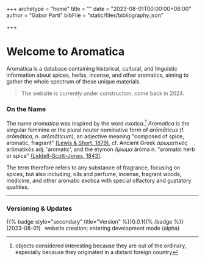 +++
archetype = "home"
title = ""
date = "2023-08-01T00:00:00+08:00"
author = "Gabor Parti"
bibFile = "static/files/bibliography.json"

+++

# Welcome to Aromatica

Aromatica is a database containing historical, cultural, and linguistic information about spices, herbs, incense, and other aromatics, aiming to gather the whole spectrum of these unique materials.

>The website is currently under construction, come back in 2024.

<!-- ### Background -->


### On the Name

The name *aromatica* was inspired by the word *exotica*.[^1] *Aromatica* is the singular feminine or the plural neuter nominative form of *arōmāticus* (f. *arōmātica*, n. *arōmāticum*), an adjective meaning "composed of spice, aromatic, fragrant" [(Lewis & Short, 1879)](https://www.perseus.tufts.edu/hopper/text?doc=Perseus:text:1999.04.0059:entry=aromaticus), cf. Ancient Greek *ἀρωματικός* arōmatikós adj. 'aromatic', and the etymon *ἄρωμα* árōma n. "aromatic herb or spice" [(Liddell–Scott–Jones, 1843)](https://www.perseus.tufts.edu/hopper/text?doc=Perseus%3Atext%3A1999.04.0057%3Aentry%3Da%29%2Frwma1). 

The term therefore refers to any substance of fragrance, focusing on spices, but also including, oils and perfume, incense, fragrant woods, medicine, and other aromatic exotica with special olfactory and gustatory qualities. 

[^1]: objects considered interesting because they are out of the ordinary, especially because they originated in a distant foreign country

***

### Versioning \& Updates

{{% badge style="secondary" title="Version" %}}0.0.1{{% /badge %}} &ensp;(2023-08-01)&ensp; website creation; entering development mode (alpha) 

<!-- {{% notice accent "Recipe" "mortar-pestle" %}}
It is all about the boxes.
{{% /notice %}} -->

<!-- {{% notice secondary "Etymology" "mortar-pestle" %}}
**English** *allspice*, from \\textit{all} + \\textit{spice}; after the flavor profile that resembles the combined aroma of cloves, nutmeg, cinnamon, and black pepper, 1621\\footnote{\\textcite[s.v. allspice]{oed}}\n'
{{% /notice %}} -->

<!-- 
***

# Bibliography

{{< bibliography cited >}} -->